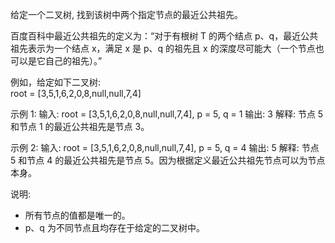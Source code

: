 给定一个二叉树, 找到该树中两个指定节点的最近公共祖先。

百度百科中最近公共祖先的定义为：“对于有根树 T 的两个结点 p、q，最近公共祖先表示为一个结点 x，满足 x 是 p、q 的祖先且 x 的深度尽可能大（一个节点也可以是它自己的祖先）。”

例如，给定如下二叉树:  
root = [3,5,1,6,2,0,8,null,null,7,4]

示例 1: 输入: root = [3,5,1,6,2,0,8,null,null,7,4], p = 5, q = 1 输出: 3 解释: 节点 5 和节点 1 的最近公共祖先是节点 3。

示例 2: 输入: root = [3,5,1,6,2,0,8,null,null,7,4], p = 5, q = 4 输出: 5 解释: 节点 5 和节点 4 的最近公共祖先是节点 5。因为根据定义最近公共祖先节点可以为节点本身。

说明:

- 所有节点的值都是唯一的。
- p、q 为不同节点且均存在于给定的二叉树中。
